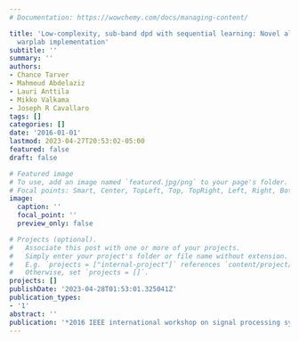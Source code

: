 ```yaml
---
# Documentation: https://wowchemy.com/docs/managing-content/

title: 'Low-complexity, sub-band dpd with sequential learning: Novel algorithms and
  warplab implementation'
subtitle: ''
summary: ''
authors:
- Chance Tarver
- Mahmoud Abdelaziz
- Lauri Anttila
- Mikko Valkama
- Joseph R Cavallaro
tags: []
categories: []
date: '2016-01-01'
lastmod: 2023-04-27T20:53:02-05:00
featured: false
draft: false

# Featured image
# To use, add an image named `featured.jpg/png` to your page's folder.
# Focal points: Smart, Center, TopLeft, Top, TopRight, Left, Right, BottomLeft, Bottom, BottomRight.
image:
  caption: ''
  focal_point: ''
  preview_only: false

# Projects (optional).
#   Associate this post with one or more of your projects.
#   Simply enter your project's folder or file name without extension.
#   E.g. `projects = ["internal-project"]` references `content/project/deep-learning/index.md`.
#   Otherwise, set `projects = []`.
projects: []
publishDate: '2023-04-28T01:53:01.325041Z'
publication_types:
- '1'
abstract: ''
publication: '*2016 IEEE international workshop on signal processing systems (SiPS)*'
---
```

